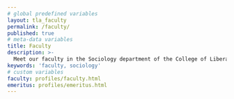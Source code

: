 ```yaml
---
# global predefined variables
layout: tla_faculty
permalink: /faculty/
published: true
# meta-data variables
title: Faculty
description: >-
  Meet our faculty in the Sociology department of the College of Liberal Arts at Temple University.
keywords: 'faculty, sociology'
# custom variables
faculty: profiles/faculty.html
emeritus: profiles/emeritus.html
---
```

